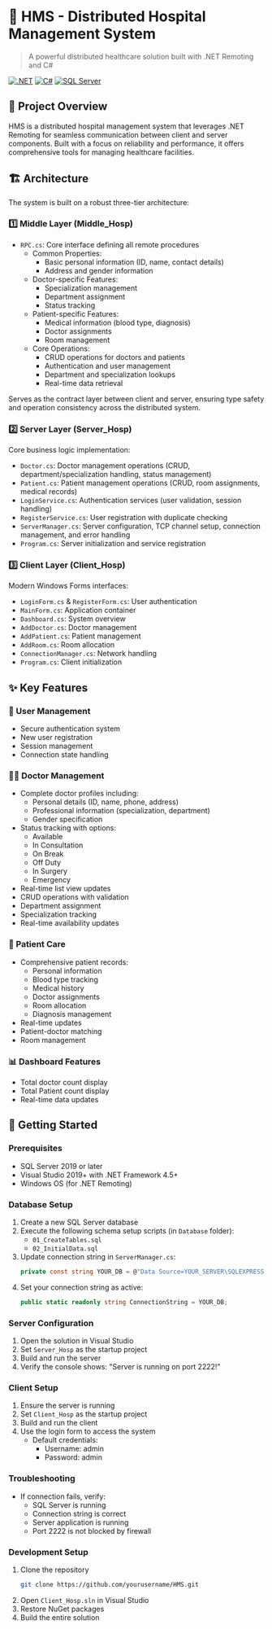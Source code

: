 # 🏥 HMS - Distributed Hospital Management System

> A powerful distributed healthcare solution built with .NET Remoting and C#

[![.NET](https://img.shields.io/badge/.NET%20Framework-4.5+-512BD4?style=for-the-badge&logo=.net&logoColor=white)](https://dotnet.microsoft.com/)
[![C#](https://img.shields.io/badge/C%23-239120?style=for-the-badge&logo=c-sharp&logoColor=white)](https://docs.microsoft.com/en-us/dotnet/csharp/)
[![SQL Server](https://img.shields.io/badge/SQL%20Server-CC2927?style=for-the-badge&logo=microsoft-sql-server&logoColor=white)](https://www.microsoft.com/en-us/sql-server)

## 🌟 Project Overview

HMS is a distributed hospital management system that leverages .NET Remoting for seamless communication between client and server components. Built with a focus on reliability and performance, it offers comprehensive tools for managing healthcare facilities.

## 🏗️ Architecture

The system is built on a robust three-tier architecture:

### 1️⃣ Middle Layer (Middle_Hosp)
- `RPC.cs`: Core interface defining all remote procedures
  - Common Properties:
    - Basic personal information (ID, name, contact details)
    - Address and gender information
  - Doctor-specific Features:
    - Specialization management
    - Department assignment
    - Status tracking
  - Patient-specific Features:
    - Medical information (blood type, diagnosis)
    - Doctor assignments
    - Room management
  - Core Operations:
    - CRUD operations for doctors and patients
    - Authentication and user management
    - Department and specialization lookups
    - Real-time data retrieval

Serves as the contract layer between client and server, ensuring type safety and operation consistency across the distributed system.

### 2️⃣ Server Layer (Server_Hosp)
Core business logic implementation:
- `Doctor.cs`: Doctor management operations (CRUD, department/specialization handling, status management)
- `Patient.cs`: Patient management operations (CRUD, room assignments, medical records)
- `LoginService.cs`: Authentication services (user validation, session handling)
- `RegisterService.cs`: User registration with duplicate checking
- `ServerManager.cs`: Server configuration, TCP channel setup, connection management, and error handling
- `Program.cs`: Server initialization and service registration

### 3️⃣ Client Layer (Client_Hosp)
Modern Windows Forms interfaces:
- `LoginForm.cs` & `RegisterForm.cs`: User authentication
- `MainForm.cs`: Application container
- `Dashboard.cs`: System overview
- `AddDoctor.cs`: Doctor management
- `AddPatient.cs`: Patient management
- `AddRoom.cs`: Room allocation
- `ConnectionManager.cs`: Network handling
- `Program.cs`: Client initialization

## ✨ Key Features

### 👤 User Management
- Secure authentication system
- New user registration
- Session management
- Connection state handling

### 👨‍⚕️ Doctor Management
- Complete doctor profiles including:
  - Personal details (ID, name, phone, address)
  - Professional information (specialization, department)
  - Gender specification
- Status tracking with options:
  - Available
  - In Consultation
  - On Break
  - Off Duty
  - In Surgery
  - Emergency
- Real-time list view updates
- CRUD operations with validation
- Department assignment
- Specialization tracking
- Real-time availability updates

### 🏃 Patient Care
- Comprehensive patient records:
  - Personal information
  - Blood type tracking
  - Medical history
  - Doctor assignments
  - Room allocation
  - Diagnosis management
- Real-time updates
- Patient-doctor matching
- Room management

### 📊 Dashboard Features
- Total doctor count display
- Total Patient count display
- Real-time data updates

## 🚀 Getting Started

### Prerequisites
- SQL Server 2019 or later
- Visual Studio 2019+ with .NET Framework 4.5+
- Windows OS (for .NET Remoting)

### Database Setup
1. Create a new SQL Server database
2. Execute the following schema setup scripts (in `Database` folder):
   - `01_CreateTables.sql`
   - `02_InitialData.sql`
3. Update connection string in `ServerManager.cs`:
   ```csharp
   private const string YOUR_DB = @"Data Source=YOUR_SERVER\SQLEXPRESS;Initial Catalog=YOUR_DATABASE;Integrated Security=True;Connect Timeout=30;";
   ```
4. Set your connection string as active:
   ```csharp
   public static readonly string ConnectionString = YOUR_DB;
   ```

### Server Configuration
1. Open the solution in Visual Studio
2. Set `Server_Hosp` as the startup project
3. Build and run the server
4. Verify the console shows: "Server is running on port 2222!"

### Client Setup
1. Ensure the server is running
2. Set `Client_Hosp` as the startup project
3. Build and run the client
4. Use the login form to access the system
   - Default credentials:
     - Username: admin
     - Password: admin

### Troubleshooting
- If connection fails, verify:
  - SQL Server is running
  - Connection string is correct
  - Server application is running
  - Port 2222 is not blocked by firewall

### Development Setup
1. Clone the repository
   ```bash
   git clone https://github.com/yourusername/HMS.git
   ```
2. Open `Client_Hosp.sln` in Visual Studio
3. Restore NuGet packages
4. Build the entire solution